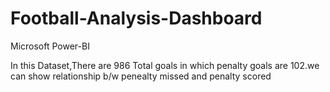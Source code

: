 # Football-Analysis-Dashboard
Microsoft Power-BI

In this Dataset,There are 986 Total goals in which penalty goals are 102.we can show relationship b/w penealty missed and penalty scored
